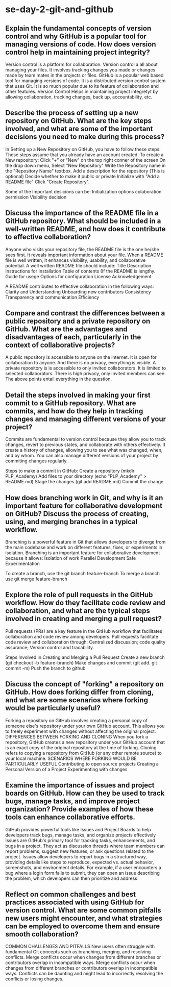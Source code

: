 # se-day-2-git-and-github
## Explain the fundamental concepts of version control and why GitHub is a popular tool for managing versions of code. How does version control help in maintaining project integrity?
Version control is a platform for collaboration. Version control a all about managing your files. It involves tracking changes you made or changes made by team mates in the projects or files.
GitHub is a popular web based tool for managing versions of code. It is a distributed version control system that uses Git. It is so much popular due to its feature of collaboration and other features.
Version Control Helps in maintaining project integretyt by allowing collaboration, tracking changes, back up, accountability, etc.

## Describe the process of setting up a new repository on GitHub. What are the key steps involved, and what are some of the important decisions you need to make during this process?
In Setting up a New Repository on GitHub, you have to follow these steps:
These steps assume that you already have an account created.
To create a New repository:
Click "+" or "New" on the top right conner of the screen
On the drop down menu, Select "New Repository"
Write the Repository name in the "Repository Name" textbox.
Add a description for the repository (This is optional)
Decide whether to make it public or private
Initialize with "Add a README file"
Click "Create Repository".

Some of the Important desicions can be:
Initialization options
colaboration permission
Visibility decision

## Discuss the importance of the README file in a GitHub repository. What should be included in a well-written README, and how does it contribute to effective collaboration?
Anyone who visits your repository file, the README file is the one he/she sees first. It reveals important information about your file. When a README file is well written, it enhances visibility, usability, and collaborative potential.
A well written README file should include:
Title
Description
Instructions for Installation
Table of contents (If the README is lengthy.
Guide for usege
Options for configuration
License
Acknowledgement

A README contributes to effective collaboration in the following ways:
Clarity and Understanding
Unboarding new contributors
Consistency
Transparency and communication
Efficiency

## Compare and contrast the differences between a public repository and a private repository on GitHub. What are the advantages and disadvantages of each, particularly in the context of collaborative projects?
A public repository is accessible to anyone on the internet. It is open for collaboration to anyone. And there is no privacy, everything is visible.
A private repository is is accessible to only invited collaborators. It is limited to selected collaborators. There is high privacy, only invited members can see.
The above points entail everything in the question.

## Detail the steps involved in making your first commit to a GitHub repository. What are commits, and how do they help in tracking changes and managing different versions of your project?
Commits are fundamental to version control because they allow you to track changes, revert to previous states, and collaborate with others effectively. It create a history of changes, allowing you to see what was changed, when, and by whom. You can also manage different versions of your project by commiting changes regularly.

Steps to make a commit in GitHub:
Create a repository (mkdir PLP_Academy)
Add files to your directory (echo "PLP_Academy" > README.md)
Stage the changes (git add README.md)
Commit the change 


## How does branching work in Git, and why is it an important feature for collaborative development on GitHub? Discuss the process of creating, using, and merging branches in a typical workflow.
Branching is a powerful feature in Git that allows developers to diverge from the main codebase and work on different features, fixes, or experiments in isolation.
Branching is an important feature for collaborative development because it allows:
Isolation of work
Parallel Development
Safe Experimentation

To create a branch, use the git branch feature-branch
To merge a branch use git merge feature-branch

## Explore the role of pull requests in the GitHub workflow. How do they facilitate code review and collaboration, and what are the typical steps involved in creating and merging a pull request?
Pull requests (PRs) are a key feature in the GitHub workflow that facilitates collaboration and code review among developers.
Pull requests facilitate code review and collaboration through: Centralized discussion; code quality assurance; Version control and tracability.

Steps Involved in Creating and Merging a Pull Request
Create a new branch (git checkout -b feature-branch)
Make changes and commit (git add.
git commit -m)
Push the branch to github


## Discuss the concept of "forking" a repository on GitHub. How does forking differ from cloning, and what are some scenarios where forking would be particularly useful?
Forking a repository on GitHub involves creating a personal copy of someone else's repository under your own GitHub account. This allows you to freely experiment with changes without affecting the original project. 
DIFFERENCES BETWEEN FORKING AND CLONING 
When you fork a repository, GitHub creates a new repository under your GitHub account that is an exact copy of the original repository at the time of forking.
Cloning refers to copying a repository from GitHub (or any other remote source) to your local machine.
SCENARIOS WHERE FORKING WOULD BE PARTICULARLY USEFUL
Contributing to open source projects
Creating a Personal Version of a Project
Experimenting with changes

## Examine the importance of issues and project boards on GitHub. How can they be used to track bugs, manage tasks, and improve project organization? Provide examples of how these tools can enhance collaborative efforts.
GitHub provides powerful tools like Issues and Project Boards to help developers track bugs, manage tasks, and organize projects effectively
Issues are GitHub's primary tool for tracking tasks, enhancements, and bugs in a project. They act as discussion threads where team members can report problems, suggest new features, or ask questions related to the project.
Issues allow developers to report bugs in a structured way, providing details like steps to reproduce, expected vs. actual behavior, screenshots, and environment details.
For example, if a user encounters a bug where a login form fails to submit, they can open an issue describing the problem, which developers can then prioritize and address

## Reflect on common challenges and best practices associated with using GitHub for version control. What are some common pitfalls new users might encounter, and what strategies can be employed to overcome them and ensure smooth collaboration?
COMMON CHALLENGES AND PITFALLS
New users often struggle with fundamental Git concepts such as branching, merging, and resolving conflicts.
Merge conflicts occur when changes from different branches or contributors overlap in incompatible ways.
Merge conflicts occur when changes from different branches or contributors overlap in incompatible ways.
Conflicts can be daunting and might lead to incorrectly resolving the conflicts or losing changes.
